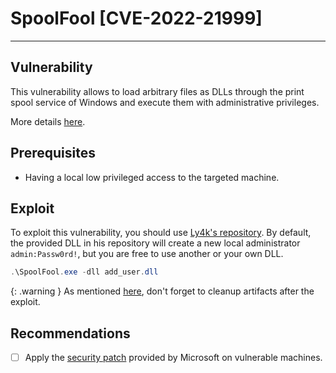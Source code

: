 # SpoolFool [CVE-2022-21999]
---

## Vulnerability

This vulnerability allows to load arbitrary files as DLLs through the print spool service of Windows and execute them with administrative privileges.

More details [here](https://www.logpoint.com/en/blog/a-spools-gold-cve-2022-21999-yet-another-windows-print-spooler-privilege-escalation-2/).

## Prerequisites

* Having a local low privileged access to the targeted machine.

## Exploit

To exploit this vulnerability, you should use [Ly4k's repository](https://github.com/ly4k/SpoolFool). By default, the provided DLL in his repository will create a new local administrator `admin:Passw0rd!`, but you are free to use another or your own DLL.

```powershell
.\SpoolFool.exe -dll add_user.dll
```

{: .warning }
As mentioned [here](https://github.com/ly4k/SpoolFool?tab=readme-ov-file#artifacts), don't forget to cleanup artifacts after the exploit.

## Recommendations

- [ ] Apply the [security patch](https://msrc.microsoft.com/update-guide/vulnerability/CVE-2022-21999) provided by Microsoft on vulnerable machines.